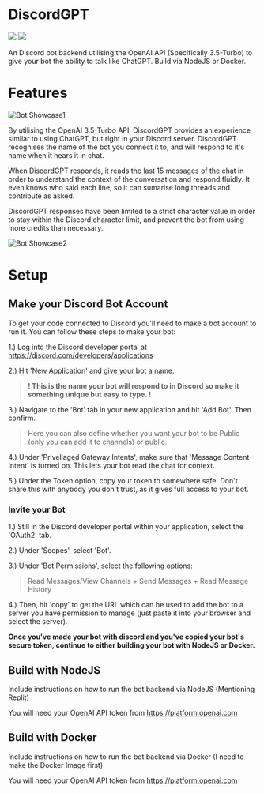 # DiscordGPT

[![](https://img.shields.io/badge/discord.js-v14.9.0-blue.svg?logo=npm)](https://github.com/discordjs)
[![](https://img.shields.io/badge/openai-v3.2.1-orange)](https://github.com/openai/openai-node)

An Discord bot backend utilising the OpenAI API (Specifically 3.5-Turbo) to give your bot the ability to talk like ChatGPT. Build via NodeJS or Docker.

# Features

![Bot Showcase1](https://i.postimg.cc/nzBJQgQs/Screenshot-2023-05-14-at-20-03-43.png)

By utilising the OpenAI 3.5-Turbo API, DiscordGPT provides an experience similar to using ChatGPT, but right in your Discord server. DiscordGPT recognises the name of the bot you connect it to, and will respond to it's name when it hears it in chat. 

When DiscordGPT responds, it reads the last 15 messages of the chat in order to understand the context of the conversation and respond fluidly. It even knows who said each line, so it can sumarise long threads and contribute as asked.

DiscordGPT responses have been limited to a strict character value in order to stay within the Discord character limit, and prevent the bot from using more credits than necessary.

![Bot Showcase2](https://i.postimg.cc/15WL4sYC/Screenshot-2023-05-14-at-20-08-28.png)

# Setup

## Make your Discord Bot Account

To get your code connected to Discord you'll need to make a bot account to run it. You can follow these steps to make your bot:

1.) Log into the Discord developer portal at https://discord.com/developers/applications 

2.) Hit 'New Application' and give your bot a name. 

>**! This is the name your bot will respond to in Discord so make it something unique but easy to type. !**

3.) Navigate to the 'Bot' tab in your new application and hit 'Add Bot'. Then confirm.

>Here you can also define whether you want your bot to be Public (only you can add it to channels) or public.

4.) Under 'Privellaged Gateway Intents', make sure that 'Message Content Intent' is turned on. This lets your bot read the chat for context.

5.) Under the Token option, copy your token to somewhere safe. Don't share this with anybody you don't trust, as it gives full access to your bot.

### Invite your Bot

1.) Still in the Discord developer portal within your application, select the 'OAuth2' tab.

2.) Under 'Scopes', select 'Bot'.

3.) Under 'Bot Permissions', select the following options:

> Read Messages/View Channels + Send Messages + Read Message History

4.) Then, hit 'copy' to get the URL which can be used to add the bot to a server you have permission to manage (just paste it into your browser and select the server).

**Once you've made your bot with discord and you've copied your bot's secure token, continue to either building your bot with NodeJS or Docker.**

## Build with NodeJS

Include instructions on how to run the bot backend via NodeJS (Mentioning Replit)

You will need your OpenAI API token from https://platform.openai.com

## Build with Docker

Include instructions on how to run the bot backend via Docker (I need to make the Docker Image first)

You will need your OpenAI API token from https://platform.openai.com
